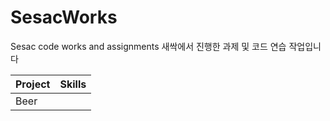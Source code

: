 # SesacWorks
Sesac code works and assignments
새싹에서 진행한 과제 및 코드 연습 작업입니다

|Project|Skills|
|-------|------|
|Beer|  |
